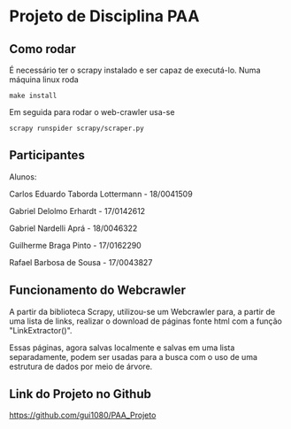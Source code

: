 # Projeto de Disciplina PAA

## Como rodar

É necessário ter o scrapy instalado e ser capaz de executá-lo. Numa máquina linux roda

```
make install
```

Em seguida para rodar o web-crawler usa-se

```
scrapy runspider scrapy/scraper.py
```


## Participantes

Alunos:

Carlos Eduardo Taborda Lottermann - 18/0041509

Gabriel Delolmo Erhardt - 17/0142612

Gabriel Nardelli Aprá - 18/0046322

Guilherme Braga Pinto - 17/0162290

Rafael Barbosa de Sousa - 17/0043827

## Funcionamento do Webcrawler

A partir da biblioteca Scrapy, utilizou-se um Webcrawler para, a partir de uma lista de links, realizar o download de páginas fonte html com a função "LinkExtractor()". 

Essas páginas, agora salvas localmente e salvas em uma lista separadamente, podem ser usadas para a busca com o uso de uma estrutura de dados por meio de árvore. 

## Link do Projeto no Github

https://github.com/gui1080/PAA_Projeto
